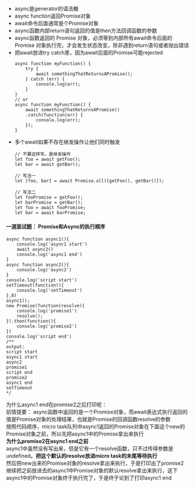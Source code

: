 - async是generator的语法糖  
- async function返回Promise对象  
- await命令后面通常是个Promise对象   
- async函数内部return语句返回的值是then方法回调函数的参数   
- async函数返回的 Promise 对象，必须等到内部所有await命令后面的 Promise 对象执行完，才会发生状态改变，除非遇到return语句或者抛出错误    
- 把await放进try catch里，因为await后面的Promise可能rejected     
	```
	async function myFunction() {
		try {
			await somethingThatReturnsAPromise();
		} catch (err) {
			console.log(err);
		}
	}
	// or
	async function myFunction() {
		await somethingThatReturnsAPromise()
		.catch(function(err) {
			console.log(err);
		});
	}
	```   
- 多个await如果不存在继发操作让他们同时触发   
	```
	// 不要这样写，是继发操作    
	let foo = await getFoo();
	let bar = await getBar();

	// 写法一
	let [foo, bar] = await Promise.all([getFoo(), getBar()]);

	// 写法二
	let fooPromise = getFoo();
	let barPromise = getBar();
	let foo = await fooPromise;
	let bar = await barPromise;
	```

#### 一道面试题： Promise和Async的执行顺序  
```
async function async1(){
	console.log('async1 start')
	await async2()
	console.log('async1 end')
}
async function async2(){
	console.log('async2')
}
console.log('script start')
setTimeout(function(){
	console.log('setTimeout') 
},0)  
async1();
new Promise(function(resolve){
	console.log('promise1')
	resolve();
}).then(function(){
	console.log('promise2')
})
console.log('script end')
/** 
output: 
script start
async1 start
async2
promise1
script end
promise2
async1 end
setTimeout
*/
```
为什么async1 end在promise2之后打印呢：  
前情提要： async函数中返回的是一个Promise对象，而await表达式执行返回的值是Promise对象的处理结果，也就是Promise的回调函数resolve的参数   
按照代码顺序，micro task队列中async1返回的Promise对象在下面这个new的Promise对象之前，所以先把async1中的Promise拿出来执行   
**为什么promise2在async1 end之前**  
async1中虽然没有写出来，但是它有一个resolve函数，只不过传得参数是undefined。**把这个默认的resolve放进micro task的末尾等待执行**  
然后把new出来的Promise对象的resolve拿出来执行，于是打印出了promise2   
继续把之前放进去的async1中Promise对象的默认resolve拿出来执行，这下async1中的Promise对象终于执行完了，于是终于论到了打印async1 end        